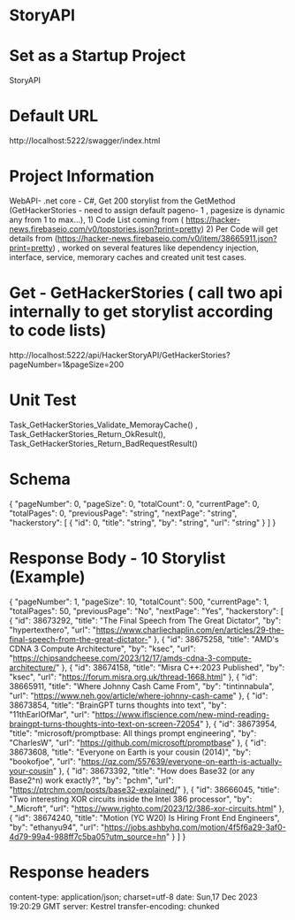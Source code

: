 # StoryAPI

# Set as a Startup Project 
StoryAPI
# Default URL
http://localhost:5222/swagger/index.html
# Project Information
WebAPI- .net core - C#, Get 200 storylist from  the GetMethod (GetHackerStories - need to assign default pageno- 1 , pagesize is dynamic any from 1 to max...), 1) Code List coming from ( https://hacker-news.firebaseio.com/v0/topstories.json?print=pretty) 2) Per Code will get details from (https://hacker-news.firebaseio.com/v0/item/38665911.json?print=pretty) , worked on several features like dependency injection, interface, service, memorary caches and created unit test cases.
# Get - GetHackerStories ( call two api internally to get storylist according to code lists)
http://localhost:5222/api/HackerStoryAPI/GetHackerStories?pageNumber=1&pageSize=200

# Unit Test
Task_GetHackerStories_Validate_MemorayCache() , Task_GetHackerStories_Return_OkResult(),  Task_GetHackerStories_Return_BadRequestResult()
# Schema 
{
  "pageNumber": 0,
  "pageSize": 0,
  "totalCount": 0,
  "currentPage": 0,
  "totalPages": 0,
  "previousPage": "string",
  "nextPage": "string",
  "hackerstory": [
    {
      "id": 0,
      "title": "string",
      "by": "string",
      "url": "string"
    }
  ]
}

# Response Body - 10 Storylist (Example)

{
  "pageNumber": 1,
  "pageSize": 10,
  "totalCount": 500,
  "currentPage": 1,
  "totalPages": 50,
  "previousPage": "No",
  "nextPage": "Yes",
  "hackerstory": [
    {
      "id": 38673292,
      "title": "The Final Speech from The Great Dictator",
      "by": "hypertexthero",
      "url": "https://www.charliechaplin.com/en/articles/29-the-final-speech-from-the-great-dictator-"
    },
    {
      "id": 38675258,
      "title": "AMD's CDNA 3 Compute Architecture",
      "by": "ksec",
      "url": "https://chipsandcheese.com/2023/12/17/amds-cdna-3-compute-architecture/"
    },
    {
      "id": 38674158,
      "title": "Misra C++:2023 Published",
      "by": "ksec",
      "url": "https://forum.misra.org.uk/thread-1668.html"
    },
    {
      "id": 38665911,
      "title": "Where Johnny Cash Came From",
      "by": "tintinnabula",
      "url": "https://www.neh.gov/article/where-johnny-cash-came"
    },
    {
      "id": 38673854,
      "title": "BrainGPT turns thoughts into text",
      "by": "11thEarlOfMar",
      "url": "https://www.iflscience.com/new-mind-reading-braingpt-turns-thoughts-into-text-on-screen-72054"
    },
    {
      "id": 38673954,
      "title": "microsoft/promptbase: All things prompt engineering",
      "by": "CharlesW",
      "url": "https://github.com/microsoft/promptbase"
    },
    {
      "id": 38673608,
      "title": "Everyone on Earth is your cousin (2014)",
      "by": "bookofjoe",
      "url": "https://qz.com/557639/everyone-on-earth-is-actually-your-cousin"
    },
    {
      "id": 38673392,
      "title": "How does Base32 (or any Base2^n) work exactly?",
      "by": "pchm",
      "url": "https://ptrchm.com/posts/base32-explained/"
    },
    {
      "id": 38666045,
      "title": "Two interesting XOR circuits inside the Intel 386 processor",
      "by": "_Microft",
      "url": "https://www.righto.com/2023/12/386-xor-circuits.html"
    },
    {
      "id": 38674240,
      "title": "Motion (YC W20) Is Hiring Front End Engineers",
      "by": "ethanyu94",
      "url": "https://jobs.ashbyhq.com/motion/4f5f6a29-3af0-4d79-99a4-988ff7c5ba05?utm_source=hn"
    }
  ]
}
# Response headers
 content-type: application/json; charset=utf-8 
 date: Sun,17 Dec 2023 19:20:29 GMT 
 server: Kestrel 
 transfer-encoding: chunked 

